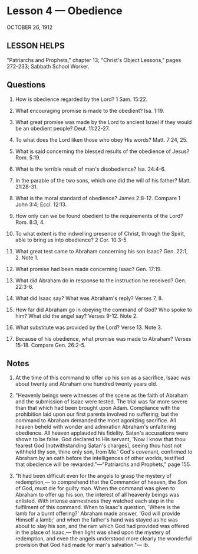 # Lesson 4 — Obedience
OCTOBER 26, 1912

## LESSON HELPS
"Patriarchs and Prophets," chapter 13; "Christ's Object Lessons," pages 272-233; Sabbath School Worker.

## Questions

1. How is obedience regarded by the Lord? 1 Sam. 15:22.

2. What encouraging promise is made to the obedient? Isa. 1:19.

3. What great promise was made by the Lord to ancient Israel if they would be an obedient people? Deut. 11:22-27.

4. To what does the Lord liken those who obey His words? Matt. 7:24, 25.

5. What is said concerning the blessed results of the obedience of Jesus? Rom. 5:19.

6. What is the terrible result of man's disobedience? Isa. 24:4-6.

7. In the parable of the two sons, which one did the will of his father? Matt. 21:28-31.

8. What is the moral standard of obedience? James 2:8-12. Compare 1 John 3:4; Eccl. 12:13.

9. How only can we be found obedient to the requirements of the Lord? Rom. 8:3, 4.

10. To what extent is the indwelling presence of Christ, through the Spirit, able to bring us into obedience? 2 Cor. 10:3-5.

11. What great test came to Abraham concerning his son Isaac? Gen. 22:1, 2. Note 1.

12. What promise had been made concerning Isaac? Gen. 17:19.

13. What did Abraham do in response to the instruction he received? Gen. 22:3-6.

14. What did Isaac say? What was Abraham's reply? Verses 7, 8.

15. How far did Abraham go in obeying the command of God? Who spoke to him? What did the angel say? Verses 9-12. Note 2.

16. What substitute was provided by the Lord? Verse 13. Note 3.

17. Because of his obedience, what promise was made to Abraham? Verses 15-18. Compare Gen. 26:2-5.

## Notes

1. At the time of this command to offer up his son as a sacrifice, Isaac was about twenty and Abraham one hundred twenty years old.

2. "Heavenly beings were witnesses of the scene as the faith of Abraham and the submission of Isaac were tested. The trial was far more severe than that which had been brought upon Adam. Compliance with the prohibition laid upon our first parents involved no suffering; but the command to Abraham demanded the most agonizing sacrifice. All heaven beheld with wonder and admiration Abraham's unfaltering obedience. All heaven applauded his fidelity. Satan's accusations were shown to be false. God declared to His servant, 'Now I know that thou fearest God [notwithstanding Satan's charges], seeing thou hast not withheld thy son, thine only son, from Me.' God's covenant, confirmed to Abraham by an oath before the intelligences of other worlds, testified that obedience will be rewarded."—"Patriarchs and Prophets," page 155.

3. "It had been difficult even for the angels to grasp the mystery of redemption,— to comprehend that the Commander of heaven, the Son of God, must die for guilty man. When the command was given to Abraham to offer up his son, the interest of all heavenly beings was enlisted. With intense earnestness they watched each step in the fulfilment of this command. When to Isaac's question, 'Where is the lamb for a burnt offering?' Abraham made answer, 'God will provide Himself a lamb;' and when the father's hand was stayed as he was about to slay his son, and the ram which God had provided was offered in the place of Isaac,— then light was shed upon the mystery of redemption, and even the angels understood more clearly the wonderful provision that God had made for man's salvation."— Ib.
